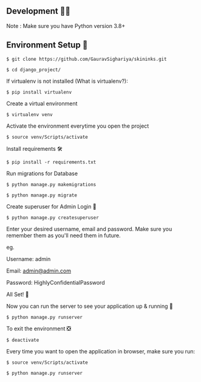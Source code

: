 ## Development 👨‍💻

Note : Make sure you have Python version 3.8+

## Environment Setup 🚀

<pre><code>$ git clone https://github.com/GauravSighariya/skininks.git</code></pre>

<pre><code>$ cd django_project/</code></pre>

If virtualenv is not installed (What is virtualenv?):

<pre><code>$ pip install virtualenv</code></pre>

Create a virtual environment

<pre><code>$ virtualenv venv</code></pre>

Activate the environment everytime you open the project

<pre><code>$ source venv/Scripts/activate</code></pre>

Install requirements 🛠

<pre><code>$ pip install -r requirements.txt</code></pre>

Run migrations for Database

<pre><code>$ python manage.py makemigrations</code></pre>

<pre><code>$ python manage.py migrate</code></pre>

Create superuser for Admin Login 🔐

<pre><code>$ python manage.py createsuperuser</code></pre>

Enter your desired username, email and password. Make sure you remember them as you'll need them in future.

eg.

Username: admin

Email: admin@admin.com

Password: HighlyConfidentialPassword

All Set! 🤩

Now you can run the server to see your application up & running 🚀

<pre><code>$ python manage.py runserver</code></pre>

To exit the environment ❎

<pre><code>$ deactivate</code></pre>

Every time you want to open the application in browser, make sure you run:

<pre><code>$ source venv/Scripts/activate</code></pre>

<pre><code>$ python manage.py runserver</code></pre>
